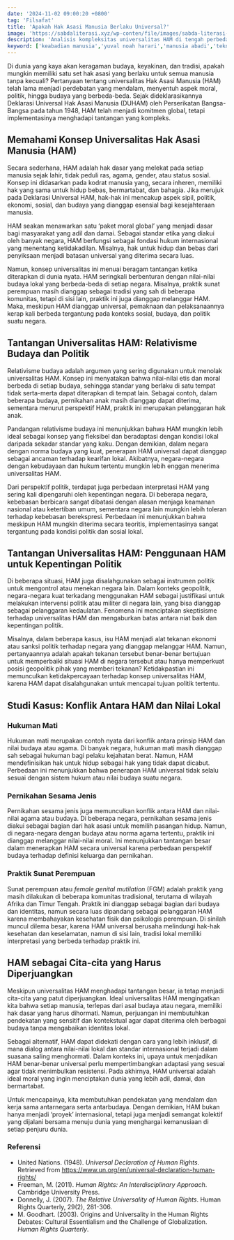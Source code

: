 ```yaml
---
date: '2024-11-02 09:00:20 +0800'
tag: 'Filsafat'
title: 'Apakah Hak Asasi Manusia Berlaku Universal?'
image: 'https://sabdaliterasi.xyz/wp-conten/file/images/sabda-literasi-apakah-hak-asasi-manusia-berlaku-universal.jpg'
description: 'Analisis kompleksitas universalitas HAM di tengah perbedaan budaya dan nilai. Mungkinkah ada hak yang berlaku universal di dunia yang beragam ini?'
keyword: ['keabadian manusia','yuval noah harari','manusia abadi','teknologi keabadian','masa depan manusia','homo deus','teknologi melawan kematian','bioteknologi','etika keabadian','transhumanisme','harari homo deus','dampak sosial keabadian','mengalahkan kematian','nanoteknologi','kecerdasan buatan','keabadian digital','harari','universalitas ham','hak asasi manusia','relativisme budaya','deklarasi universal hak asasi manusia','tantangan ham global','prinsip-prinsip ham','hak sipil dan politik','hak ekonomi sosial budaya','perbedaan budaya ham','hukum hak asasi manusia','isu hak asasi manusia.','perbedaan nilai','konflik nilai','studi kasus ham','contoh pelanggaran ham','organisasi ham','aktivis ham','isu hak asasi manusia','perbedaan nilai ham','deklarasi universal ham','pelanggaran ham','perspektif filosofi ham','standar moral global','etika ham','studi kasus ham.']
---
```

<p>Di dunia yang kaya akan keragaman budaya, keyakinan, dan tradisi, apakah mungkin memiliki satu set hak asasi yang berlaku untuk semua manusia tanpa kecuali? Pertanyaan tentang universalitas Hak Asasi Manusia (HAM) telah lama menjadi perdebatan yang mendalam, menyentuh aspek moral, politik, hingga budaya yang berbeda-beda. Sejak dideklarasikannya Deklarasi Universal Hak Asasi Manusia (DUHAM) oleh Perserikatan Bangsa-Bangsa pada tahun 1948, HAM telah menjadi komitmen global, tetapi implementasinya menghadapi tantangan yang kompleks.</p><h2><strong>Memahami Konsep Universalitas Hak Asasi Manusia (HAM)</strong></h2><p>Secara sederhana, HAM adalah hak dasar yang melekat pada setiap manusia sejak lahir, tidak peduli ras, agama, gender, atau status sosial. Konsep ini didasarkan pada kodrat manusia yang, secara inheren, memiliki hak yang sama untuk hidup bebas, bermartabat, dan bahagia. Jika merujuk pada Deklarasi Universal HAM, hak-hak ini mencakup aspek sipil, politik, ekonomi, sosial, dan budaya yang dianggap esensial bagi kesejahteraan manusia.</p><p>HAM seakan menawarkan satu ‘paket moral global’ yang menjadi dasar bagi masyarakat yang adil dan damai. Sebagai standar etika yang diakui oleh banyak negara, HAM berfungsi sebagai fondasi hukum internasional yang menentang ketidakadilan. Misalnya, hak untuk hidup dan bebas dari penyiksaan menjadi batasan universal yang diterima secara luas.</p><p>Namun, konsep universalitas ini menuai beragam tantangan ketika diterapkan di dunia nyata. HAM seringkali berbenturan dengan nilai-nilai budaya lokal yang berbeda-beda di setiap negara. Misalnya, praktik sunat perempuan masih dianggap sebagai tradisi yang sah di beberapa komunitas, tetapi di sisi lain, praktik ini juga dianggap melanggar HAM. Maka, meskipun HAM dianggap universal, pemaknaan dan pelaksanaannya kerap kali berbeda tergantung pada konteks sosial, budaya, dan politik suatu negara.</p><h2><strong>Tantangan Universalitas HAM: Relativisme Budaya dan Politik</strong></h2><p>Relativisme budaya adalah argumen yang sering digunakan untuk menolak universalitas HAM. Konsep ini menyatakan bahwa nilai-nilai etis dan moral berbeda di setiap budaya, sehingga standar yang berlaku di satu tempat tidak serta-merta dapat diterapkan di tempat lain. Sebagai contoh, dalam beberapa budaya, pernikahan anak masih dianggap dapat diterima, sementara menurut perspektif HAM, praktik ini merupakan pelanggaran hak anak.</p><p>Pandangan relativisme budaya ini menunjukkan bahwa HAM mungkin lebih ideal sebagai konsep yang fleksibel dan beradaptasi dengan kondisi lokal daripada sekadar standar yang kaku. Dengan demikian, dalam negara dengan norma budaya yang kuat, penerapan HAM universal dapat dianggap sebagai ancaman terhadap kearifan lokal. Akibatnya, negara-negara dengan kebudayaan dan hukum tertentu mungkin lebih enggan menerima universalitas HAM.</p><p>Dari perspektif politik, terdapat juga perbedaan interpretasi HAM yang sering kali dipengaruhi oleh kepentingan negara. Di beberapa negara, kebebasan berbicara sangat dibatasi dengan alasan menjaga keamanan nasional atau ketertiban umum, sementara negara lain mungkin lebih toleran terhadap kebebasan berekspresi. Perbedaan ini menunjukkan bahwa meskipun HAM mungkin diterima secara teoritis, implementasinya sangat tergantung pada kondisi politik dan sosial lokal.</p><h2><strong>Tantangan Universalitas HAM: Penggunaan HAM untuk Kepentingan Politik</strong></h2><p>Di beberapa situasi, HAM juga disalahgunakan sebagai instrumen politik untuk mengontrol atau menekan negara lain. Dalam konteks geopolitik, negara-negara kuat terkadang menggunakan HAM sebagai justifikasi untuk melakukan intervensi politik atau militer di negara lain, yang bisa dianggap sebagai pelanggaran kedaulatan. Fenomena ini menciptakan skeptisisme terhadap universalitas HAM dan mengaburkan batas antara niat baik dan kepentingan politik.</p><p>Misalnya, dalam beberapa kasus, isu HAM menjadi alat tekanan ekonomi atau sanksi politik terhadap negara yang dianggap melanggar HAM. Namun, pertanyaannya adalah apakah tekanan tersebut benar-benar bertujuan untuk memperbaiki situasi HAM di negara tersebut atau hanya memperkuat posisi geopolitik pihak yang memberi tekanan? Ketidakpastian ini memunculkan ketidakpercayaan terhadap konsep universalitas HAM, karena HAM dapat disalahgunakan untuk mencapai tujuan politik tertentu.</p><h2><strong>Studi Kasus: Konflik Antara HAM dan Nilai Lokal</strong></h2><h3><strong>Hukuman Mati</strong></h3><p>Hukuman mati merupakan contoh nyata dari konflik antara prinsip HAM dan nilai budaya atau agama. Di banyak negara, hukuman mati masih dianggap sah sebagai hukuman bagi pelaku kejahatan berat. Namun, HAM mendefinisikan hak untuk hidup sebagai hak yang tidak dapat dicabut. Perbedaan ini menunjukkan bahwa penerapan HAM universal tidak selalu sesuai dengan sistem hukum atau nilai budaya suatu negara.</p><h3><strong>Pernikahan Sesama Jenis</strong></h3><p>Pernikahan sesama jenis juga memunculkan konflik antara HAM dan nilai-nilai agama atau budaya. Di beberapa negara, pernikahan sesama jenis diakui sebagai bagian dari hak asasi untuk memilih pasangan hidup. Namun, di negara-negara dengan budaya atau norma agama tertentu, praktik ini dianggap melanggar nilai-nilai moral. Ini menunjukkan tantangan besar dalam menerapkan HAM secara universal karena perbedaan perspektif budaya terhadap definisi keluarga dan pernikahan.</p><h3><strong>Praktik Sunat Perempuan</strong></h3><p>Sunat perempuan atau <em>female genital mutilation</em> (FGM) adalah praktik yang masih dilakukan di beberapa komunitas tradisional, terutama di wilayah Afrika dan Timur Tengah. Praktik ini dianggap sebagai bagian dari budaya dan identitas, namun secara luas dipandang sebagai pelanggaran HAM karena membahayakan kesehatan fisik dan psikologis perempuan. Di sinilah muncul dilema besar, karena HAM universal berusaha melindungi hak-hak kesehatan dan keselamatan, namun di sisi lain, tradisi lokal memiliki interpretasi yang berbeda terhadap praktik ini.</p><h2><strong>HAM sebagai Cita-cita yang Harus Diperjuangkan</strong></h2><p>Meskipun universalitas HAM menghadapi tantangan besar, ia tetap menjadi cita-cita yang patut diperjuangkan. Ideal universalitas HAM mengingatkan kita bahwa setiap manusia, terlepas dari asal budaya atau negara, memiliki hak dasar yang harus dihormati. Namun, perjuangan ini membutuhkan pendekatan yang sensitif dan kontekstual agar dapat diterima oleh berbagai budaya tanpa mengabaikan identitas lokal.</p><p>Sebagai alternatif, HAM dapat didekati dengan cara yang lebih inklusif, di mana dialog antara nilai-nilai lokal dan standar internasional terjadi dalam suasana saling menghormati. Dalam konteks ini, upaya untuk menjadikan HAM benar-benar universal perlu mempertimbangkan adaptasi yang sesuai agar tidak menimbulkan resistensi. Pada akhirnya, HAM universal adalah ideal moral yang ingin menciptakan dunia yang lebih adil, damai, dan bermartabat.</p><p>Untuk mencapainya, kita membutuhkan pendekatan yang mendalam dan kerja sama antarnegara serta antarbudaya. Dengan demikian, HAM bukan hanya menjadi ‘proyek’ internasional, tetapi juga menjadi semangat kolektif yang dijalani bersama menuju dunia yang menghargai kemanusiaan di setiap penjuru dunia.</p><h3><strong>Referensi</strong></h3><ul><li>United Nations. (1948). <em>Universal Declaration of Human Rights</em>. Retrieved from <a href="https://www.un.org/en/universal-declaration-human-rights/" target="_blank" rel="nofollow noopener noreferrer">https://www.un.org/en/universal-declaration-human-rights/</a></li><li>Freeman, M. (2011). <em>Human Rights: An Interdisciplinary Approach</em>. Cambridge University Press.</li><li>Donnelly, J. (2007). <em>The Relative Universality of Human Rights</em>. Human Rights Quarterly, 29(2), 281-306.</li><li>M. Goodhart. (2003). Origins and Universality in the Human Rights Debates: Cultural Essentialism and the Challenge of Globalization. <em>Human Rights Quarterly</em>.</li></ul>